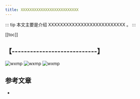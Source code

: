 ```yaml
---
title: XXXXXXXXXXXXXXXXXXXXXXXXXX
---
```


::: tip
本文主要是介绍 XXXXXXXXXXXXXXXXXXXXXXXXXX 。
:::

[[toc]]

## 【----------------------------】
<img class= "zoom-custom-imgs" :src="$withBase('/assets/img/middleware/jms/sumprin-1.png')" alt="wxmp">
<img class= "zoom-custom-imgs" :src="$withBase('/assets/img/operation/ng/ngsum-1.png')" alt="wxmp">
<img class= "zoom-custom-imgs" :src="$withBase('/assets/img/operation/linux/cmdsum/ngsum-1.png')" alt="wxmp">


## 参考文章
* 